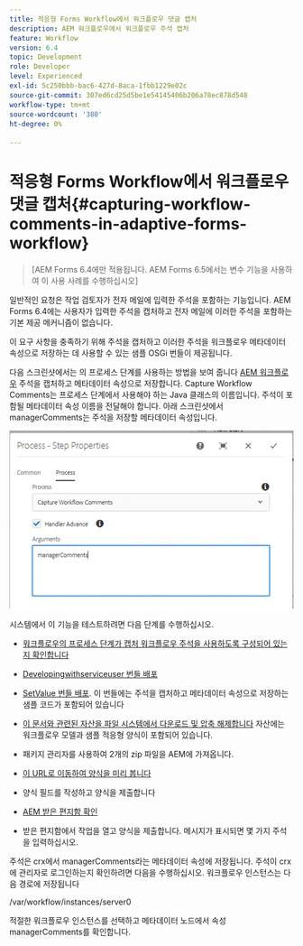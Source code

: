 ```yaml
---
title: 적응형 Forms Workflow에서 워크플로우 댓글 캡처
description: AEM 워크플로우에서 워크플로우 주석 캡처
feature: Workflow
version: 6.4
topic: Development
role: Developer
level: Experienced
exl-id: 5c250bbb-bac6-427d-8aca-1fbb1229e02c
source-git-commit: 307ed6cd25d5be1e54145406b206a78ec878d548
workflow-type: tm+mt
source-wordcount: '380'
ht-degree: 0%

---
```


# 적응형 Forms Workflow에서 워크플로우 댓글 캡처{#capturing-workflow-comments-in-adaptive-forms-workflow}

>[AEM Forms 6.4에만 적용됩니다. AEM Forms 6.5에서는 변수 기능을 사용하여 이 사용 사례를 수행하십시오]

일반적인 요청은 작업 검토자가 전자 메일에 입력한 주석을 포함하는 기능입니다. AEM Forms 6.4에는 사용자가 입력한 주석을 캡처하고 전자 메일에 이러한 주석을 포함하는 기본 제공 메커니즘이 없습니다.

이 요구 사항을 충족하기 위해 주석을 캡처하고 이러한 주석을 워크플로우 메타데이터 속성으로 저장하는 데 사용할 수 있는 샘플 OSGi 번들이 제공됩니다.

다음 스크린샷에서는 의 프로세스 단계를 사용하는 방법을 보여 줍니다 [AEM 워크플로우](http://localhost:4502/editor.html/conf/global/settings/workflow/models/CaptureComments.html) 주석을 캡처하고 메타데이터 속성으로 저장합니다. Capture Workflow Comments는 프로세스 단계에서 사용해야 하는 Java 클래스의 이름입니다. 주석이 포함될 메타데이터 속성 이름을 전달해야 합니다. 아래 스크린샷에서 managerComments는 주석을 저장할 메타데이터 속성입니다.

![workflowcomments1](assets/workflowcomments1.gif)

시스템에서 이 기능을 테스트하려면 다음 단계를 수행하십시오.
* [워크플로우의 프로세스 단계가 캡처 워크플로우 주석을 사용하도록 구성되어 있는지 확인합니다](http://localhost:4502/editor.html/conf/global/settings/workflow/models/CaptureComments.html)

* [Developingwithserviceuser 번들 배포](/help/forms/assets/common-osgi-bundles/DevelopingWithServiceUser.jar)

* [SetValue 번들 배포](/help/forms/assets/common-osgi-bundles/SetValueApp.core-1.0-SNAPSHOT.jar). 이 번들에는 주석을 캡처하고 메타데이터 속성으로 저장하는 샘플 코드가 포함되어 있습니다

* [이 문서와 관련된 자산을 파일 시스템에서 다운로드 및 압축 해제합니다](assets/capturecomments.zip) 자산에는 워크플로우 모델과 샘플 적응형 양식이 포함되어 있습니다.

* 패키지 관리자를 사용하여 2개의 zip 파일을 AEM에 가져옵니다.

* [이 URL로 이동하여 양식을 미리 봅니다](http://localhost:4502/content/dam/formsanddocuments/capturecomments/jcr:content?wcmmode=disabled)

* 양식 필드를 작성하고 양식을 제출합니다

* [AEM 받은 편지함 확인](http://localhost:4502/aem/inbox)

* 받은 편지함에서 작업을 열고 양식을 제출합니다. 메시지가 표시되면 몇 가지 주석을 입력하십시오.

주석은 crx에서 managerComments라는 메타데이터 속성에 저장됩니다. 주석이 crx에 관리자로 로그인하는지 확인하려면 다음을 수행하십시오. 워크플로우 인스턴스는 다음 경로에 저장됩니다

/var/workflow/instances/server0

적절한 워크플로우 인스턴스를 선택하고 메타데이터 노드에서 속성 managerComments를 확인합니다.
